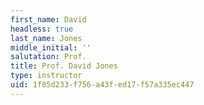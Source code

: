 ```yaml
---
first_name: David
headless: true
last_name: Jones
middle_initial: ''
salutation: Prof.
title: Prof. David Jones
type: instructor
uid: 1f85d233-f756-a43f-ed17-f57a335ec447
---
```

